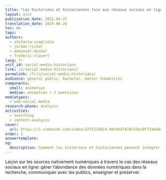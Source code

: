 ```yaml
---
title: "Les historiens et historiennes face aux réseaux sociaux en ligne"
layout: unit
publication_date: 2021-04-27
translation_date: 2024-06-26
toc: on
tags:
authors: 
  - stefania-scagliola
  - jordan-ricker
  - emmanuel-decker
  - frederic-clavert
lang: fr
unit_id: social-media-historians
link: /u/social-media-historians/
permalink: /fr/u/social-media-historians/
audience: general public, bachelor, master humanities
components:
  small: animation
  medium: animation + 7 exercices
mediatypes: 
  - web-social-media
research-phase: analysis
activities: 
  - searching
  - content-analysis
cover:
  url: https://i.vimeocdn.com/video/1275218014-40c0ed7478c53ba9f73a6e9d4edc277e26a2bb8d775e9b957?mw=700&mh=394
order: 1
answertemplate:
og:
  description: Comment les historiens et historiennes peuvent intégrer les réseaux sociaux en ligne dans leurs recherches et enseignements 
---
```

Leçon sur les sources nativement numériques à travers le cas des réseaux sociaux en ligne: gérer l’abondance des données numériques dans la recherche, communiquer avec les publics, enseigner et préserver. 


<!-- more -->
